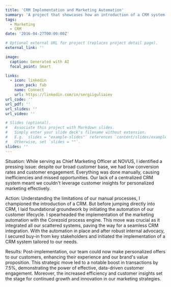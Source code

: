 ```yaml
---
title: 'CRM Implementation and Marketing Automation' 
summary: 'A project that showcases how an introduction of a CRM system and automation of the customer lifecycle at NOVUS.'
tags:
  - Marketing
  - CRM
date: '2016-04-27T00:00:00Z'

# Optional external URL for project (replaces project detail page).
external_link: ''

image:
  caption: Generated with AI
  focal_point: Smart

links:
  - icon: linkedin
    icon_pack: fab
    name: Connect
    url: https://linkedin.com/in/sergiiguliaiev
url_code: ''
url_pdf: ''
url_slides: ''
url_video: ''

# Slides (optional).
#   Associate this project with Markdown slides.
#   Simply enter your slide deck's filename without extension.
#   E.g. `slides = "example-slides"` references `content/slides/example-slides.md`.
#   Otherwise, set `slides = ""`.
slides: ''
---
```


Situation:
While serving as Chief Marketing Officer at NOVUS, I identified a pressing issue: despite our broad customer base, we had low conversion rates and customer engagement. Everything was done manually, causing inefficiencies and missed opportunities. Our lack of a centralized CRM system meant we couldn't leverage customer insights for personalized marketing effectively.


Action:
Understanding the limitations of our manual processes, I championed the introduction of a CRM. But before jumping directly into CRM, I laid foundational groundwork by initiating the automation of our customer lifecycle. I spearheaded the implementation of the marketing automation with the Corezoid process engine. This move was crucial as it integrated all our scattered systems, paving the way for a seamless CRM integration. With the automation in place and after robust internal advocacy, I secured buy-in from key stakeholders and initiated the implementation of a CRM system tailored to our needs.


Results:
Post-implementation, our team could now make personalized offers to our customers, enhancing their experience and our brand's value proposition. This strategic move led to a notable boost in transactions by 7.5%, demonstrating the power of effective, data-driven customer engagement. Moreover, the increased efficiency and customer insights set the stage for continued growth and innovation in our marketing strategies.

